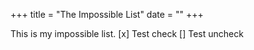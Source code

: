 +++
title = "The Impossible List"
date = ""
+++

This is my impossible list.
[x] Test check
[] Test uncheck
